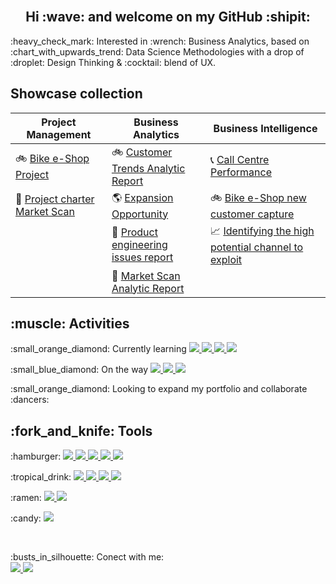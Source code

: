 <br/>
<h2 align="center">Hi  :wave: and welcome on my GitHub :shipit: </h2>

<p> :heavy_check_mark: Interested in :wrench: Business Analytics, based on :chart_with_upwards_trend: Data Science Methodologies with a drop of :droplet: Design Thinking & :cocktail: blend of UX.

</p>

## Showcase collection

| Project Management | Business Analytics | Business Intelligence |
| ------------------ | ----------------- | ------------------ |
| :bike: [Bike e-Shop Project](https://github.com/VladRomanciuc/Personal/blob/136524bb81273324549326b6cf7ce1db31846571/Project%20Management/Bike%20e-Shop/README.md) | :bike: [Customer Trends Analytic Report](https://github.com/VladRomanciuc/Personal/blob/6851e81d23e0d98aca5311193112d584db796075/Business%20Analysis/Bike%20E-Shop/README.md) | :telephone_receiver: [Call Centre Performance](https://github.com/VladRomanciuc/Personal/blob/402f7b9c8d7a8190c9c330d2e4d5806695def60f/Business%20Intelligence/Call%20Centre/README.md) |
| :mag_right: [Project charter Market Scan](https://github.com/VladRomanciuc/Personal/blob/9234e78eca4760bed3f7d34c50b8bb18fa7b1101/Project%20Management/Project%20Market%20Scan/README.md) | :earth_americas: [Expansion Opportunity](https://github.com/VladRomanciuc/Personal/blob/d42732c8ef09632b0aa54966f03092d84ff627e1/Business%20Analytics/US%20Expansion/README.md) | :bike: [Bike e-Shop new customer capture](https://github.com/VladRomanciuc/Personal/blob/9a83c14fbd85bfaf0c6a9b96526161f3cb9bf954/Business%20Intelligence/Bike%20E-Shop/README.md) |
|| :wrench: [Product engineering issues report](https://github.com/VladRomanciuc/Personal/blob/a33eae7f8864bd66a1885da3ec7e6cd86c0057e8/Business%20Analytics/Product%20engineering%20issues/README.md) | :chart_with_upwards_trend: [Identifying the high potential channel to exploit](https://github.com/VladRomanciuc/Personal/blob/f95e224bf70bb860ab417420bc851ef7f61201a7/Business%20Intelligence/E-Commerce/README.md)|
| | :mag_right: [Market Scan Analytic Report](https://github.com/VladRomanciuc/Personal/blob/6a6ffa80b1f059deb941108bb42e856581bf7723/Business%20Analytics/Market%20Scan%20Report/README.md) | |




<h2>:muscle: Activities</h2>

<p>:small_orange_diamond: Currently learning 
   <a href="https://www.python.org/">
		<img src="https://img.shields.io/badge/-Python-black?style=plastic&logo=python" />
	</a>
   <a href="https://numpy.org/">
		<img src="https://img.shields.io/badge/-NumPy-4D77CF?style=plastic&logo=numpy" />
	</a>
   <a href="https://matplotlib.org/stable/index.html">
		<img src="https://img.shields.io/badge/-Matplotlib-11557c?style=plastic&logo=matplotlib" />
	</a>
	<a href="https://pandas.pydata.org/">
		<img src="https://img.shields.io/badge/-Pandas-150458?style=plastic&logo=pandas" />
	</a>
	
</p>
<p> :small_blue_diamond: On the way
    <a href="https://golang.org/">
		<img src="https://img.shields.io/badge/-Golang-00ADD8?style=plastic&logo=go&logoColor=ffffff" />
	</a>	
    <a href="https://dart.dev/">
		<img src="https://img.shields.io/badge/-Dart-0075BA?style=plastic&logo=dart" />
	</a>	
    <a href="https://flutter.dev/">
		<img src="https://img.shields.io/badge/-Flutter-blue?style=plastic&logo=flutter" />
	</a>	

<p>:small_orange_diamond: Looking to expand my portfolio and collaborate :dancers:</p>
<h2>:fork_and_knife: Tools</h2>
<p>:hamburger:
  <a href="https://powerbi.microsoft.com/en-us/">
		<img src="https://img.shields.io/badge/PowerBI-F2C811?style=plastic&logo=Power%20BI&logoColor=white" />
	</a>
  <a href="https://www.tableau.com/en-gb">
		<img src="https://img.shields.io/badge/Tableau-E97627?style=plastic&logo=Tableau&logoColor=white" />
	</a>
  <a href="https://datastudio.google.com/">
		<img src="https://img.shields.io/badge/DataStudio-blue?style=plastic&logo=Datastudio&logoColor=white" />
	</a>
  <a href="https://analytics.google.com/">
		<img src="https://img.shields.io/badge/Google%20Analytics-E37400?style=plastic&logo=google%20analytics&logoColor=white" />
	</a>
   <a href="https://amplitude.com/">
		<img src="https://img.shields.io/badge/Amplitude-000080?style=plastic&logo=amplitude&logoColor=white" />
	</a>
</p>
<p>:tropical_drink:
  <a href="https://www.figma.com/">
		<img src="https://img.shields.io/badge/Figma-F24E1E?style=plastic&logo=figma&logoColor=white" />
	</a>
  <a href="https://wireframe.cc/">
		<img src="https://img.shields.io/badge/Wireframe-grey?style=plastic&logo=wireframe" />
	</a>
	
   <a href="https://balsamiq.com/">
		<img src="https://img.shields.io/badge/Balsamiq-df678c?style=plastic&logo=balsamiq" />
	</a>
	  
  <a href="https://www.canva.com/">
		<img src="https://img.shields.io/badge/Canva-%2300C4CC.svg?&style=plastic&logo=Canva&logoColor=white" />
	</a>
</p>
<p>:ramen:
   <a href="https://code.visualstudio.com/">
		<img src="https://img.shields.io/badge/Visual_Studio_Code-0078D4?style=plastic&logo=visual%20studio%20code&logoColor=white" />
	</a>
   <a href="https://jupyter.org/">
		<img src="https://img.shields.io/badge/-Jupyter%20Lab-black?style=plastic&logo=jupyter" />
	</a>
</p>
<p>:candy:
   <a href="https://www.google.com/intl/en_uk/chrome/">
		<img src="https://img.shields.io/badge/-Google-white?style=plastic&logo=googlechrome" />
	</a>
</p>

<br/>
<p> :busts_in_silhouette: Conect with me:
	<br/>
	
  <a href="https://www.linkedin.com/in/vladromanciuc/">
		<img src="https://img.shields.io/badge/LinkedIn-0077B5?style=plastic&logo=linkedin&logoColor=white" />
	</a>
	  
  <a href="mailto:vladislavromanciuc@gmail.com">
		<img src="https://img.shields.io/badge/Gmail-D14836?style=plastic&logo=gmail&logoColor=white" />
	</a>
  
</p>
